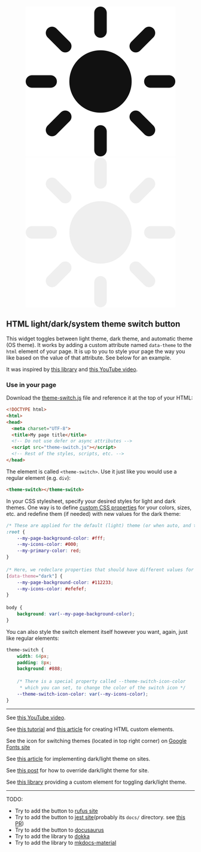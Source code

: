 <div align="center">

![Animated icon on light](animation.svg#gh-light-mode-only)
![Animated icon on dark](animation-on-dark.svg#gh-dark-mode-only)

</div>

## HTML light/dark/system theme switch button

This widget toggles between light theme, dark theme, and automatic theme (OS theme).
It works by adding a custom attribute named `data-theme` to the `html` element of your page.
It is up to you to style your page the way you like based on the value of that attribute.
See below for an example.

It was inspired by [this library](https://github.com/GoogleChromeLabs/dark-mode-toggle)
and [this YouTube video](https://youtu.be/kZiS1QStIWc).

### Use in your page

Download the [theme-switch.js](theme-switch.js) file and reference it at the top of your HTML:

```html
<!DOCTYPE html>
<html>
<head>
  <meta charset="UTF-8">
  <title>My page title</title>
  <!-- Do not use defer or async attributes -->
  <script src="theme-switch.js"></script>
  <!-- Rest of the styles, scripts, etc. -->
</head>
```

The element is called `<theme-switch>`. Use it just like you would use a regular element (e.g. `div`):

```html
<theme-switch></theme-switch>
```

In your CSS stylesheet, specify your desired styles for light and dark themes.
One way is to define [custom CSS properties](https://developer.mozilla.org/en-US/docs/Web/CSS/Using_CSS_custom_properties) for your colors, sizes, etc. and redefine them (if needed) with new values for the dark theme:

```css
/* These are applied for the default (light) theme (or when auto, and the system theme is light) */
:root {
    --my-page-background-color: #fff;
    --my-icons-color: #000;
    --my-primary-color: red;
}

/* Here, we redeclare properties that should have different values for the dark theme */
[data-theme="dark"] {
    --my-page-background-color: #112233;
    --my-icons-color: #efefef;
}

body {
    background: var(--my-page-background-color);
}
```

You can also style the switch element itself however you want, again, just like regular elements:

```css
theme-switch {
    width: 64px;
    padding: 8px;
    background: #888;
    
    /* There is a special property called --theme-switch-icon-color
     * which you can set, to change the color of the switch icon */
    --theme-switch-icon-color: var(--my-icons-color);
}
```

---

See [this YouTube video](https://youtu.be/kZiS1QStIWc).

See [this tutorial](https://developer.mozilla.org/en-US/docs/Web/Web_Components/Using_custom_elements) and
[this article](https://css-tricks.com/web-components-are-easier-than-you-think/)
for creating HTML custom elements.

See the icon for switching themes (located in top right corner) on
[Google Fonts site](https://fonts.google.com/icons)

See [this article](https://css-tricks.com/a-complete-guide-to-dark-mode-on-the-web)
for implementing dark/light theme on sites.

See [this post](https://stackoverflow.com/q/56300132/8583692) for how to override
dark/light theme for site.

See [this library](https://github.com/GoogleChromeLabs/dark-mode-toggle) providing
a custom element for toggling dark/light theme.

---

TODO:
  - Try to add the button to [rufus site](https://github.com/pbatard/rufus-web)
  - Try to add the button to [jest site](https://github.com/facebook/jest)(probably its `docs/` directory. see [this PR](https://github.com/facebook/jest/pull/11021))
  - Try to add the button to [docusaurus](https://github.com/facebook/docusaurus)
  - Try to add the library to [dokka](https://github.com/Kotlin/dokka)
  - Try to add the library to [mkdocs-material](https://github.com/squidfunk/mkdocs-material)
